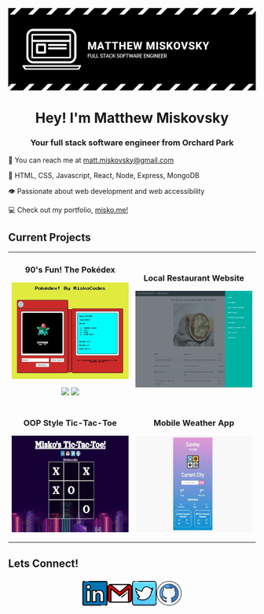 <img align="center" src="https://github.com/misko9251/mattmiskovsky/blob/main/images/banner.JPG">
<h1 align="center">Hey! I'm Matthew Miskovsky</h1>
<h3 align="center">Your full stack software engineer from Orchard Park</h3>

:wave: You can reach me at <a href="mailto:matt.miskovsky@gmail.com">matt.miskovsky@gmail.com</a>   

:brain: HTML, CSS, Javascript, React, Node, Express, MongoDB

:eye: Passionate about web development and web accessibility

:computer: Check out my portfolio, [misko.me!](https://misko.me/)

<h2>Current Projects</h2>
<div align="center">
  <table>
    <tr>
        <td width="50%">
          <h3 align="center">90's Fun! The Pokédex</h3>
          <p align="center">
          <img src="https://github.com/misko9251/mattmiskovsky/blob/main/images/dex.JPG">
          </p>
          <p align="center">
          <img src="https://github.com/misko9251/misko9251/blob/main/images/repobtn.png">  <img src="https://github.com/misko9251/misko9251/blob/main/images/sitebtn.png">
          </p>
        </td>
        <td width="50%">
          <h3 align="center">Local Restaurant Website</h3>
          <p align="center">
          <img src="https://github.com/misko9251/mattmiskovsky/blob/main/images/byrd.JPG">
          </p>
        </td>
     </tr>
    <tr>
        <td width="50%">
          <h3 align="center">OOP Style Tic-Tac-Toe</h3>
          <p align="center">
          <img src="https://github.com/misko9251/mattmiskovsky/blob/main/images/game.JPG">
          </p>
        </td>
        <td width="50%">
          <h3 align="center">Mobile Weather App</h3> 
          <p align="center">
          <img src="https://github.com/misko9251/mattmiskovsky/blob/main/images/weather.JPG">  
          </p>
        </td>
    </tr>
 </table>
</div>

<h2>Lets Connect!</h2>
<h3 align="center"><a href="https://www.linkedin.com/in/matthew-miskovsky-698044bb/"><img width="10%" src="https://github.com/misko9251/mattmiskovsky/blob/main/images/linkedin.png"></a><a href="mailto: matt.miskovsky@gmail.com"><img width="10%" src="https://github.com/misko9251/mattmiskovsky/blob/main/images/gmail.png"></a><a href="https://twitter.com/miskocodes"><img width="10%" src="https://github.com/misko9251/mattmiskovsky/blob/main/images/twitter.png"></a><a href="https://github.com/misko9251"><img width="10%" src="https://github.com/misko9251/mattmiskovsky/blob/main/images/github.png"></a></h3>



